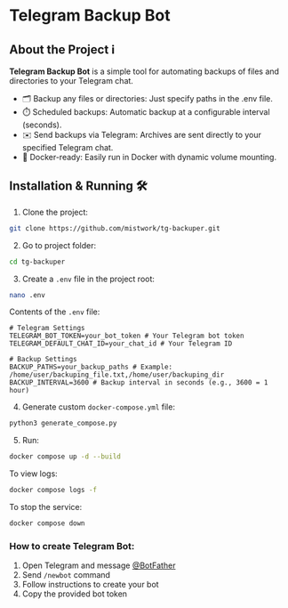 # Telegram Backup Bot
## About the Project ℹ️

**Telegram Backup Bot** is a simple tool for automating backups of files and directories to your Telegram chat.

- 🗂️ Backup any files or directories: Just specify paths in the .env file.
- ⏱️ Scheduled backups: Automatic backup at a configurable interval (seconds).
- ✉️ Send backups via Telegram: Archives are sent directly to your specified Telegram chat.
- 🐳 Docker-ready: Easily run in Docker with dynamic volume mounting.

## Installation & Running 🛠️

1. Clone the project:
```bash
git clone https://github.com/mistwork/tg-backuper.git
```
2. Go to project folder:
```bash
cd tg-backuper
```
3. Create a `.env` file in the project root:
```bash
nano .env
```
Contents of the `.env` file:
```env
# Telegram Settings
TELEGRAM_BOT_TOKEN=your_bot_token # Your Telegram bot token
TELEGRAM_DEFAULT_CHAT_ID=your_chat_id # Your Telegram ID

# Backup Settings
BACKUP_PATHS=your_backup_paths # Example: /home/user/backuping_file.txt,/home/user/backuping_dir
BACKUP_INTERVAL=3600 # Backup interval in seconds (e.g., 3600 = 1 hour)
```

4. Generate custom `docker-compose.yml` file:
```bash
python3 generate_compose.py
```
5. Run:
```bash
docker compose up -d --build
```

To view logs:
```bash
docker compose logs -f
```

To stop the service:
```bash
docker compose down
```

### How to create Telegram Bot:

1. Open Telegram and message [@BotFather](https://t.me/BotFather)
2. Send `/newbot` command
3. Follow instructions to create your bot
4. Copy the provided bot token
